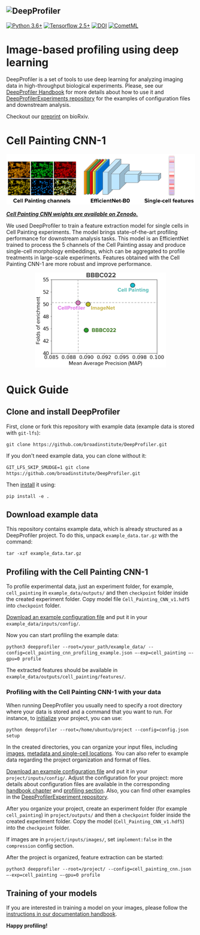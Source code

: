 ![DeepProfiler](figures/logo/banner.png)
-----------------
[![Python 3.6+](https://img.shields.io/badge/python-3.6%2B-blue)](https://www.python.org/downloads/release/python-360/)
[![Tensorflow 2.5+](https://img.shields.io/badge/tensorflow-2.5%2B-brightgreen)](https://www.tensorflow.org/install/pip)
[![DOI](https://zenodo.org/badge/DOI/10.5281/zenodo.7114558.svg)](https://doi.org/10.5281/zenodo.7114558)
[![CometML](https://img.shields.io/badge/comet.ml-track-brightgreen.svg)](https://www.comet.ml)

# Image-based profiling using deep learning 

DeepProfiler is a set of tools to use deep learning for analyzing imaging data in high-throughput biological experiments.
Please, see our [DeepProfiler Handbook](https://cytomining.github.io/DeepProfiler-handbook/) for more details about how 
to use it and [DeepProfilerExperiments repository](https://github.com/broadinstitute/DeepProfilerExperiments) 
for the examples of configuration files and downstream analysis.

Checkout our [preprint](https://doi.org/10.1101/2022.08.12.503783) on bioRxiv.

# Cell Painting CNN-1

<div style="text-align:center">
<img src="figures/cell_painting_cnn.png" width="650"/>
</div>

[_**Cell Painting CNN weights are available on Zenodo.**_](https://doi.org/10.5281/zenodo.7114558)

We used DeepProfiler to train a feature extraction model for single cells in Cell Painting experiments. 
The model brings state-of-the-art profiling performance for downstream analysis tasks. This model is an EfficientNet 
trained to process the 5 channels of the Cell Painting assay and produce single-cell morphology embeddings, which can 
be aggregated to profile treatments in large-scale experiments. Features obtained with the Cell Painting CNN-1 are more 
robust and improve performance.

<div style="text-align:center">
<img src="figures/cell_painting_cnn_perf.png" width="350"/>
</div>

# Quick Guide

## Clone and install DeepProfiler

First, clone or fork this repository with example data (example data is stored with `git-lfs`):
```
git clone https://github.com/broadinstitute/DeepProfiler.git
```

If you don't need example data, you can clone without it:
```
GIT_LFS_SKIP_SMUDGE=1 git clone https://github.com/broadinstitute/DeepProfiler.git
```

Then [install](https://cytomining.github.io/DeepProfiler-handbook/docs/01-install.html) it using:
```
pip install -e .
```

## Download example data

This repository contains example data, which is already structured as a DeepProfiler project. 
To do this, unpack `example_data.tar.gz` with the command:
```
tar -xzf example_data.tar.gz
```

## Profiling with the Cell Painting CNN-1

To profile experimental data, just an experiment folder, for example, `cell_painting` in `example_data/outputs/` and 
then `checkpoint` folder inside the created experiment folder. Copy model file `Cell_Painting_CNN_v1.hdf5` into `checkpoint` folder.

[Download an example configuration file](https://github.com/broadinstitute/DeepProfilerExperiments/blob/master/resources/config/cell_painting_cnn_profiling_example.json) 
and put it in your `example_data/inputs/config/`.

Now you can start profiling the example data:
```
python3 deepprofiler --root=/your_path/example_data/ --config=cell_painting_cnn_profiling_example.json –-exp=cell_painting –-gpu=0 profile
```

The extracted features should be available in `example_data/outputs/cell_painting/features/`.

### Profiling with the Cell Painting CNN-1 with your data

When running DeepProfiler you usually need to specify a root directory where your data is stored and a command that you 
want to run. For instance, to [initialize](https://cytomining.github.io/DeepProfiler-handbook/docs/02-structure.html) 
your project, you can use:

```
python deepprofiler --root=/home/ubuntu/project --config=config.json setup
```

In the created directories, you can organize your input files, including [images](https://cytomining.github.io/DeepProfiler-handbook/docs/03-images.html), 
[metadata and single-cell locations](https://cytomining.github.io/DeepProfiler-handbook/docs/04-metadata.html). You can 
also refer to example data regarding the project organization and format of files. 


[Download an example configuration file](https://github.com/broadinstitute/DeepProfilerExperiments/blob/master/resources/config/cell_painting_cnn_profiling_example.json) 
and put it in your `project/inputs/config/`. Adjust the configuration for your project: more details about configuration 
files are available in the corresponding [handbook chapter](https://cytomining.github.io/DeepProfiler-handbook/docs/05-config.html) 
and [profiling section](https://cytomining.github.io/DeepProfiler-handbook/docs/06-profiling.html#profiling-with-cell-painting-cnn-model). 
Also, you can find other examples in the [DeepProfilerExperiment repository](https://github.com/broadinstitute/DeepProfilerExperiments).

After you organize your project, create an experiment folder (for example `cell_painting`) in `project/outputs/` and then 
a `checkpoint` folder inside the created experiment folder. Copy the model (`Cell_Painting_CNN_v1.hdf5`) into the `checkpoint` folder.

If images are in `project/inputs/images/`, set `implement:false` in the `compression` config section.


After the project is organized, feature extraction can be started:
```
python3 deepprofiler --root=/project/ --config=cell_painting_cnn.json –-exp=cell_painting –-gpu=0 profile
```

## Training of your models

If you are interested in training a model on your images, please follow the [instructions in our 
documentation handbook](https://cytomining.github.io/DeepProfiler-handbook/docs/07-train.html). 

**Happy profiling!**
